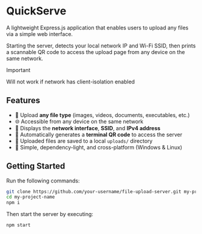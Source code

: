 # QuickServe

A lightweight Express.js application that enables users to upload any files via a simple web interface.

Starting the server, detects your local network IP and Wi-Fi SSID, then prints a scannable QR code to access the upload page from any device on the same network.

> [!IMPORTANT]  
> Will not work if network has client-isolation enabled

## Features

- 🔄 Upload **any file type** (images, videos, documents, executables, etc.)
- 🌐 Accessible from any device on the same network
- 📡 Displays the **network interface**, **SSID**, and **IPv4 address**
- 📱 Automatically generates a **terminal QR code** to access the server
- 📁 Uploaded files are saved to a local `uploads/` directory
- 🧱 Simple, dependency-light, and cross-platform (Windows & Linux)

## Getting Started

Run the following commands:

```bash
git clone https://github.com/your-username/file-upload-server.git my-project-name
cd my-project-name
npm i
```

Then start the server by executing:

```bash
npm start
```
